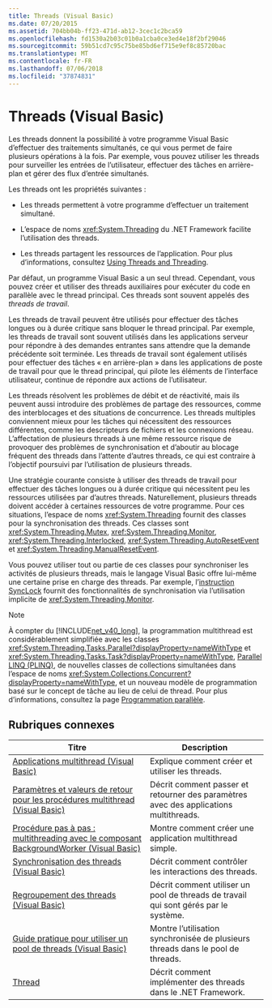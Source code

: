 ```yaml
---
title: Threads (Visual Basic)
ms.date: 07/20/2015
ms.assetid: 704bb04b-ff23-471d-ab12-3cec1c2bca59
ms.openlocfilehash: fd1530a2b03c01b0a1cba0ce3ed4e18f2bf29046
ms.sourcegitcommit: 59b51cd7c95c75be85bd6ef715e9ef8c85720bac
ms.translationtype: MT
ms.contentlocale: fr-FR
ms.lasthandoff: 07/06/2018
ms.locfileid: "37874831"
---
```

# <a name="threading-visual-basic"></a>Threads (Visual Basic)
Les threads donnent la possibilité à votre programme Visual Basic d’effectuer des traitements simultanés, ce qui vous permet de faire plusieurs opérations à la fois. Par exemple, vous pouvez utiliser les threads pour surveiller les entrées de l’utilisateur, effectuer des tâches en arrière-plan et gérer des flux d’entrée simultanés.  
  
 Les threads ont les propriétés suivantes :  
  
-   Les threads permettent à votre programme d’effectuer un traitement simultané.  
  
-   L’espace de noms <xref:System.Threading> du .NET Framework facilite l’utilisation des threads.  
  
-   Les threads partagent les ressources de l’application. Pour plus d’informations, consultez [Using Threads and Threading](../../../../standard/threading/using-threads-and-threading.md).  
  
 Par défaut, un programme Visual Basic a un seul thread. Cependant, vous pouvez créer et utiliser des threads auxiliaires pour exécuter du code en parallèle avec le thread principal. Ces threads sont souvent appelés des *threads de travail*.  
  
 Les threads de travail peuvent être utilisés pour effectuer des tâches longues ou à durée critique sans bloquer le thread principal. Par exemple, les threads de travail sont souvent utilisés dans les applications serveur pour répondre à des demandes entrantes sans attendre que la demande précédente soit terminée. Les threads de travail sont également utilisés pour effectuer des tâches « en arrière-plan » dans les applications de poste de travail pour que le thread principal, qui pilote les éléments de l’interface utilisateur, continue de répondre aux actions de l’utilisateur.  
  
 Les threads résolvent les problèmes de débit et de réactivité, mais ils peuvent aussi introduire des problèmes de partage des ressources, comme des interblocages et des situations de concurrence. Les threads multiples conviennent mieux pour les tâches qui nécessitent des ressources différentes, comme les descripteurs de fichiers et les connexions réseau. L’affectation de plusieurs threads à une même ressource risque de provoquer des problèmes de synchronisation et d’aboutir au blocage fréquent des threads dans l’attente d’autres threads, ce qui est contraire à l’objectif poursuivi par l’utilisation de plusieurs threads.  
  
 Une stratégie courante consiste à utiliser des threads de travail pour effectuer des tâches longues ou à durée critique qui nécessitent peu les ressources utilisées par d’autres threads. Naturellement, plusieurs threads doivent accéder à certaines ressources de votre programme. Pour ces situations, l’espace de noms <xref:System.Threading> fournit des classes pour la synchronisation des threads. Ces classes sont <xref:System.Threading.Mutex>, <xref:System.Threading.Monitor>, <xref:System.Threading.Interlocked>, <xref:System.Threading.AutoResetEvent> et <xref:System.Threading.ManualResetEvent>.  
  
 Vous pouvez utiliser tout ou partie de ces classes pour synchroniser les activités de plusieurs threads, mais le langage Visual Basic offre lui-même une certaine prise en charge des threads. Par exemple, l’[instruction SyncLock](../../../../visual-basic/language-reference/statements/synclock-statement.md) fournit des fonctionnalités de synchronisation via l’utilisation implicite de <xref:System.Threading.Monitor>.  
  
> [!NOTE]
>  À compter du [!INCLUDE[net_v40_long](~/includes/net-v40-long-md.md)], la programmation multithread est considérablement simplifiée avec les classes <xref:System.Threading.Tasks.Parallel?displayProperty=nameWithType> et <xref:System.Threading.Tasks.Task?displayProperty=nameWithType>, [Parallel LINQ (PLINQ)](https://msdn.microsoft.com/library/dd460688), de nouvelles classes de collections simultanées dans l’espace de noms <xref:System.Collections.Concurrent?displayProperty=nameWithType>, et un nouveau modèle de programmation basé sur le concept de tâche au lieu de celui de thread. Pour plus d’informations, consultez la page [Programmation parallèle](../../../../standard/parallel-programming/index.md).  
  
## <a name="related-topics"></a>Rubriques connexes  
  
|Titre|Description|  
|-----------|-----------------|  
|[Applications multithread (Visual Basic)](../../../../visual-basic/programming-guide/concepts/threading/multithreaded-applications.md)|Explique comment créer et utiliser les threads.|  
|[Paramètres et valeurs de retour pour les procédures multithread (Visual Basic)](../../../../visual-basic/programming-guide/concepts/threading/parameters-and-return-values-for-multithreaded-procedures.md)|Décrit comment passer et retourner des paramètres avec des applications multithreads.|  
|[Procédure pas à pas : multithreading avec le composant BackgroundWorker (Visual Basic)](../../../../visual-basic/programming-guide/concepts/threading/walkthrough-multithreading-with-the-backgroundworker-component.md)|Montre comment créer une application multithread simple.|  
|[Synchronisation des threads (Visual Basic)](../../../../visual-basic/programming-guide/concepts/threading/thread-synchronization.md)|Décrit comment contrôler les interactions des threads.|  
|[Regroupement des threads (Visual Basic)](../../../../visual-basic/programming-guide/concepts/threading/thread-pooling.md)|Décrit comment utiliser un pool de threads de travail qui sont gérés par le système.|  
|[Guide pratique pour utiliser un pool de threads (Visual Basic)](../../../../visual-basic/programming-guide/concepts/threading/how-to-use-a-thread-pool.md)|Montre l’utilisation synchronisée de plusieurs threads dans le pool de threads.|  
|[Thread](../../../../standard/threading/index.md)|Décrit comment implémenter des threads dans le .NET Framework.|

